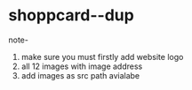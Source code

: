 # shoppcard--dup
note-
1) make sure you must firstly add website logo
2) all 12 images with image address
3) add images as src path avialabe
